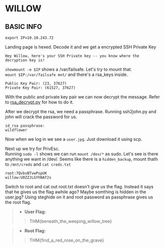 # WILLOW

## BASIC INFO
```
export IP=10.10.243.72

```

Landing page is hexed. Decode it and we get a encrypted SSH Private Key
```
Hey Willow, here's your SSH Private key -- you know where the decryption key is!
```

`showmount -e $IP` shows a /var/failsafe. Let's try to mount that.\
`mount $IP:/var/failsafe mnt/` and there's a rsa_keys inside.
```
Public Key Pair: (23, 37627)
Private Key Pair: (61527, 37627)
```

With the public and private key pair we can now decrypt the message. Refer to [rsa_decrypt.py](rsa_decrypt.py) for how to do it.

After we decrypt the rsa, we need a passphrase. Running ssh2john.py and john will crack the password for us.
```
id_rsa passphrase:
wildflower
```

Now when we log in we see a `user.jpg`. Just download it using scp.

Next up we try for PrivEsc.\
Running `sudo -l` shows we can run `mount /dev/*` as sudo. Let's see is there anything we want in /dev/. Seems like there is a `hidden_backup`, mount thath to `/mnt/creds` and `cat creds.txt`
```
root:7QvbvBTvwPspUK
willow:U0ZZJLGYhNAT2s
```

Switch to root and cat out root.txt doesn't give us the flag. Instead it says that he gives us the flag awhile ago? Maybe somthing is hidden in the user.jpg? Using steghide on it and root password as passphrase gives us the root flag.

> - **User Flag:**
>> THM{beneath_the_weeping_willow_tree}

> - **Root Flag:**
>> THM{find_a_red_rose_on_the_grave}